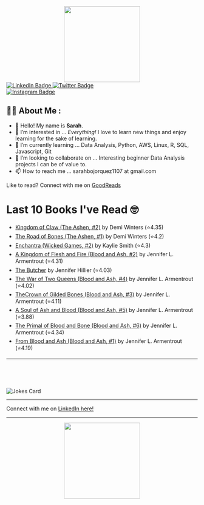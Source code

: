 
<div id="header" align="center">
  <img src="https://media.giphy.com/media/h8mSIeTWzDFooj3hgT/giphy.gif" width="200"/>
</div>

<div id="badges">
  <a href="https://www.linkedin.com/in/sarahjbojorquez/">
    <img src="https://img.shields.io/badge/LinkedIn-blue?style=for-the-badge&logo=linkedin&logoColor=white" alt="LinkedIn Badge"/>
  </a>

  <a href="https://twitter.com/Sarahjbojorquez">
    <img src="https://img.shields.io/badge/Twitter-green?style=for-the-badge&logo=twitter&logoColor=white" alt="Twitter Badge"/>
  </a>
</div>

 <a href="https://www.instagram.com/sarahjbojorquez/">
    <img src="https://img.shields.io/badge/Instagram-blueviolet?style=for-the-badge&logo=Instagram&logoColor=white" alt="Instagram Badge"/>
  </a>
<div></div>
<div></div>

## :woman_technologist: About Me :

- 👋 Hello!  My name is **Sarah**.
- 👀 I’m interested in ... *Everything!* I love to learn new things and enjoy learning for the sake of learning.
- 🌱 I’m currently learning ... Data Analysis, Python, AWS, Linux, R, SQL, Javascript, Git
- 💞️ I’m looking to collaborate on ... Interesting beginner Data Analysis projects I can be of value to.
- 📫 How to reach me ... sarahbojorquez1107 at gmail.com

Like to read? Connect with me on <a href="https://www.goodreads.com/user/show/97230998-sarah-bojorquez-lopez">GoodReads</a>
<div></div>
<div></div>

# Last 10 Books I've Read 🤓
<!-- GOODREADS-LIST:START -->
- [Kingdom of Claw (The Ashen, #2)](https://www.goodreads.com/review/show/7732541003?utm_medium=api&utm_source=rss) by Demi Winters (⭐️4.35)
- [The Road of Bones (The Ashen, #1)](https://www.goodreads.com/review/show/7732540723?utm_medium=api&utm_source=rss) by Demi Winters (⭐️4.2)
- [Enchantra (Wicked Games, #2)](https://www.goodreads.com/review/show/7732538113?utm_medium=api&utm_source=rss) by Kaylie Smith (⭐️4.3)
- [A Kingdom of Flesh and Fire (Blood and Ash, #2)](https://www.goodreads.com/review/show/7692918863?utm_medium=api&utm_source=rss) by Jennifer L. Armentrout (⭐️4.31)
- [The Butcher](https://www.goodreads.com/review/show/7719195087?utm_medium=api&utm_source=rss) by Jennifer Hillier (⭐️4.03)
- [The War of Two Queens (Blood and Ash, #4)](https://www.goodreads.com/review/show/7719197398?utm_medium=api&utm_source=rss) by Jennifer L. Armentrout (⭐️4.02)
- [The ​Crown of Gilded Bones (Blood and Ash, #3)](https://www.goodreads.com/review/show/7719196922?utm_medium=api&utm_source=rss) by Jennifer L. Armentrout (⭐️4.11)
- [A Soul of Ash and Blood (Blood and Ash, #5)](https://www.goodreads.com/review/show/7719197833?utm_medium=api&utm_source=rss) by Jennifer L. Armentrout (⭐️3.88)
- [The Primal of Blood and Bone (Blood and Ash, #6)](https://www.goodreads.com/review/show/7719198151?utm_medium=api&utm_source=rss) by Jennifer L. Armentrout (⭐️4.34)
- [From Blood and Ash (Blood and Ash, #1)](https://www.goodreads.com/review/show/7692894238?utm_medium=api&utm_source=rss) by Jennifer L. Armentrout (⭐️4.19)
<!-- GOODREADS-LIST:END -->

---

<p>&nbsp;</p>
<p>&nbsp;</p>

<img src="https://readme-jokes.vercel.app/api?hideBorder&theme=cobalt&qColor=%23944bcc&aColor=%23bbdb51" alt="Jokes Card" />
<div></div>
<div></div>

---

Connect with me on [LinkedIn here!](https://www.linkedin.com/in/sarahjbojorquez/)


---

<div align="center">
  <img src="https://media.giphy.com/media/dU6iSeuBBsN9OpTg5P/giphy.gif" width="200"/>
</div>
